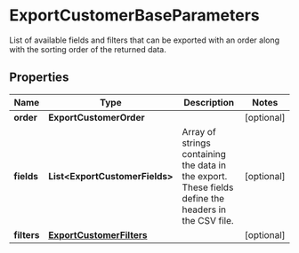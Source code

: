 

# ExportCustomerBaseParameters

List of available fields and filters that can be exported with an order along with the sorting order of the returned data.

## Properties

| Name | Type | Description | Notes |
|------------ | ------------- | ------------- | -------------|
|**order** | **ExportCustomerOrder** |  |  [optional] |
|**fields** | **List&lt;ExportCustomerFields&gt;** | Array of strings containing the data in the export. These fields define the headers in the CSV file. |  [optional] |
|**filters** | [**ExportCustomerFilters**](ExportCustomerFilters.md) |  |  [optional] |



